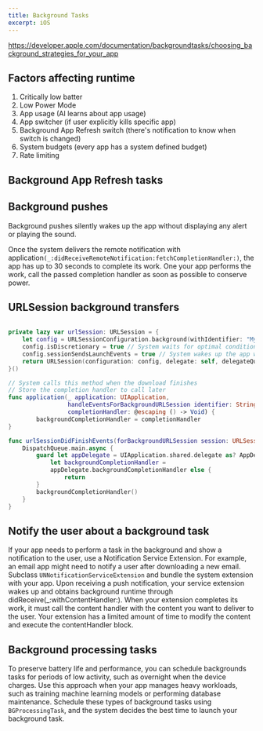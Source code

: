 ```yaml
---
title: Background Tasks
excerpt: iOS
---
```


https://developer.apple.com/documentation/backgroundtasks/choosing_background_strategies_for_your_app

## Factors affecting runtime

1. Critically low batter
2. Low Power Mode
3. App usage (AI learns about app usage)
4. App switcher (if user explicitly kills specific app)
5. Background App Refresh switch (there's notification to know when switch is changed)
6. System budgets (every app has a system defined budget)
7. Rate limiting

## Background App Refresh tasks

## Background pushes

Background pushes silently wakes up the app without displaying any alert or playing the sound. 

Once the system delivers the remote notification with application`(_:didReceiveRemoteNotification:fetchCompletionHandler:)`, the app has up to 30 seconds to complete its work. One your app performs the work, call the passed completion handler as soon as possible to conserve power.

## URLSession background transfers

```swift

private lazy var urlSession: URLSession = {
    let config = URLSessionConfiguration.background(withIdentifier: "MySession")
    config.isDiscretionary = true // System waits for optimal conditions to perform the transfer
    config.sessionSendsLaunchEvents = true // System wakes up the app when the ask completes and the app is in the background
    return URLSession(configuration: config, delegate: self, delegateQueue: nil)
}()

// System calls this method when the download finishes
// Store the completion handler to call later
func application(_ application: UIApplication,
                 handleEventsForBackgroundURLSession identifier: String,
                 completionHandler: @escaping () -> Void) {
        backgroundCompletionHandler = completionHandler
}

func urlSessionDidFinishEvents(forBackgroundURLSession session: URLSession) {
    DispatchQueue.main.async {
        guard let appDelegate = UIApplication.shared.delegate as? AppDelegate,
            let backgroundCompletionHandler =
            appDelegate.backgroundCompletionHandler else {
                return
        }
        backgroundCompletionHandler()
    }
}
```

## Notify the user about a background task

If your app needs to perform a task in the background and show a notification to the user, use a Notification Service Extension. For example, an email app might need to notify a user after downloading a new email. Subclass `UNNotificationServiceExtension` and bundle the system extension with your app. Upon receiving a push notification, your service extension wakes up and obtains background runtime through didReceive(_:withContentHandler:).
When your extension completes its work, it must call the content handler with the content you want to deliver to the user. Your extension has a limited amount of time to modify the content and execute the contentHandler block.

## Background processing tasks

To preserve battery life and performance, you can schedule backgrounds tasks for periods of low activity, such as overnight when the device charges. Use this approach when your app manages heavy workloads, such as training machine learning models or performing database maintenance.
Schedule these types of background tasks using `BGProcessingTask`, and the system decides the best time to launch your background task.